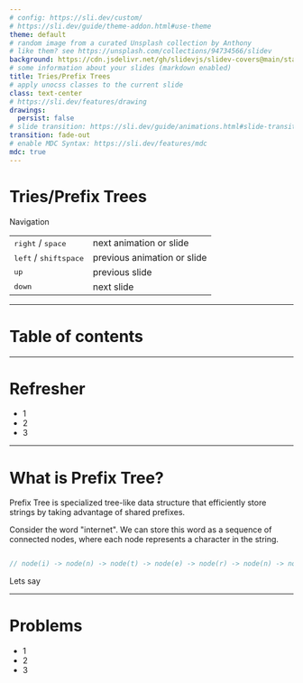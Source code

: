 ```yaml
---
# config: https://sli.dev/custom/
# https://sli.dev/guide/theme-addon.html#use-theme
theme: default
# random image from a curated Unsplash collection by Anthony
# like them? see https://unsplash.com/collections/94734566/slidev
background: https://cdn.jsdelivr.net/gh/slidevjs/slidev-covers@main/static/gSnIwHBKw3c.webp
# some information about your slides (markdown enabled)
title: Tries/Prefix Trees
# apply unocss classes to the current slide
class: text-center
# https://sli.dev/features/drawing
drawings:
  persist: false
# slide transition: https://sli.dev/guide/animations.html#slide-transitions
transition: fade-out
# enable MDC Syntax: https://sli.dev/features/mdc
mdc: true
---
```


# Tries/Prefix Trees

Navigation

|                                                     |                             |
| --------------------------------------------------- | --------------------------- |
| <kbd>right</kbd> / <kbd>space</kbd>                 | next animation or slide     |
| <kbd>left</kbd>  / <kbd>shift</kbd><kbd>space</kbd> | previous animation or slide |
| <kbd>up</kbd>                                       | previous slide              |
| <kbd>down</kbd>                                     | next slide                  |

<div class="abs-br m-6 text-xl">
  <a href="https://github.com/dzianis-dashkevich/discussion-club" target="_blank" class="slidev-icon-btn">
    <carbon:logo-github />
  </a>
</div>

---

# Table of contents

<div class="h-80 overflow-auto">
  <Toc minDepth="1" maxDepth="1" />
</div>

---

# Refresher

- 1
- 2
- 3

---

# What is Prefix Tree?

Prefix Tree is specialized tree-like data structure that efficiently store strings by taking advantage of shared prefixes.

Consider the word "internet". We can store this word as a sequence of connected nodes, where each node represents a character in the string.

```ts

// node(i) -> node(n) -> node(t) -> node(e) -> node(r) -> node(n) -> node(e) -> node(t)

```

Lets say 


---

# Problems

- 1
- 2
- 3